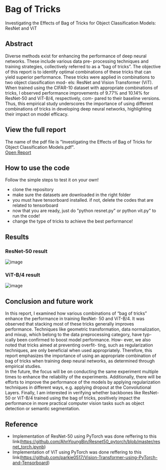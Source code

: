 # Bag of Tricks
Investigating the Effects of Bag of Tricks for Object Classification Models: ResNet and ViT

## Abstract
Diverse methods exist for enhancing the performance of deep neural networks. These include various data pre- processing techniques and training strategies, collectively referred to as a “bag of tricks”. The objective of this report is to identify optimal combinations of these tricks that can yield superior performance. These tricks were applied in combinations to two object classification mod- els: ResNet and Vision Transformer (ViT). When trained using the CIFAR-10 dataset with appropriate combinations of tricks, I observed performance improvements of 9.77% and 10.14% for ResNet-50 and ViT-B/4, respectively, com- pared to their baseline versions. Thus, this empirical study underscores the importance of using different combinations of tricks in developing deep neural networks, highlighting their impact on model efficacy.

## View the full report
The name of the pdf file is "Investigating the Effects of Bag of Tricks for Object Classification Models.pdf".  
[Open Report](./report_paper.pdf)  

## How to use the code
Follow the simple steps to test it on your own!
- clone the repository
- make sure the datasets are downloaded in the right folder
- you must have tensorboard installed. if not, delete the codes that are related to tensorboard
- now that you are ready, just do "python resnet.py" or python vit.py" to run the code!
- change the type of tricks to achieve the best performance!

## Results
### ResNet-50 result
![image](https://github.com/parkie0517/Bag_of_Tricks/assets/80407632/ef1af91c-e12b-4214-8264-8a9f2ad5aab2)

### ViT-B/4 result
![image](https://github.com/parkie0517/Bag_of_Tricks/assets/80407632/6dddc30a-b941-4585-9c8d-173c2c22ecb8)

## Conclusion and future work
In this report, I examined how various combinations of “bag of tricks” enhance the performance in training ResNet- 50 and ViT-B/4. It was observed that stacking most of these tricks generally improves performance. Techniques like geometric transformation, data normalization, and mixup, which belong to the data preprocessing category, have typ- ically been confirmed to boost model performance. How- ever, we also noted that tricks aimed at preventing overfit- ting, such as regularization techniques, are only beneficial when used appropriately. Therefore, this report emphasizes the importance of using an appropriate combination of bag of tricks when training deep neural networks, as determined through empirical studies.  
In the future, the focus will be on conducting the same experiment multiple times to enhance the reliability of the experiments. Additionally, there will be efforts to improve the performance of the models by applying regularization techniques in different ways, e.g. applying dropout at the Convolutional Layers. Finally, I am interested in verifying whether backbones like ResNet-50 or ViT-B/4 trained using the bag of tricks, positively impact the performance in more practical computer vision tasks such as object detection or semantic segmentation.

## Reference
- Implementation of ResNet-50 using PyTorch was done reffering to this link(https://github.com/AhnYoungBin/Resnet50_pytorch/blob/master/resnet_torch.ipynb)
- Implementation of ViT using PyTorch was done reffering to this link(https://github.com/parkie0517/Vision-Transformer-using-PyTorch-and-Tensorboard)
